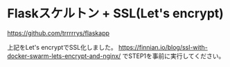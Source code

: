 # Flaskスケルトン + SSL(Let's encrypt)

https://github.com/trrrrrys/flaskapp

上記をLet's encryptでSSL化しました。
https://finnian.io/blog/ssl-with-docker-swarm-lets-encrypt-and-nginx/
でSTEP1を事前に実行してください。

